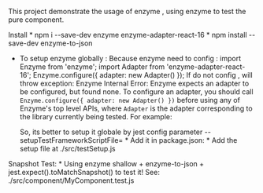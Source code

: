 This project demonstrate the usage of enzyme , using enzyme to test the pure component.

Install
	* npm i --save-dev enzyme enzyme-adapter-react-16
	* npm install --save-dev enzyme-to-json

* To setup enzyme globally :
	Because enzyme need to config :
		import Enzyme from 'enzyme';
		import Adapter from 'enzyme-adapter-react-16';
		Enzyme.configure({ adapter: new Adapter() });
	If do not config , will throw exception:
		Enzyme Internal Error: Enzyme expects an adapter to be configured, but found none. To
	  configure an adapter, you should call `Enzyme.configure({ adapter: new Adapter() })`
	  before using any of Enzyme's top level APIs, where `Adapter` is the adapter
	  corresponding to the library currently being tested. For example:

	So, its better to setup it globale by jest config parameter --setupTestFrameworkScriptFile=<Path>
		* Add it in package.json:
		* Add the setup file at ./src/testSetup.js


Snapshot Test:
	* Using enzyme shallow + enzyme-to-json + jest.expect().toMatchSnapshot() to test it! See: ./src/component/MyComponent.test.js
